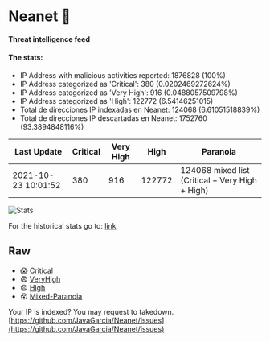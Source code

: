 # Neanet :hocho:
#### Threat intelligence feed
#### The stats:

- IP Address with malicious activities reported: 1876828 (100%)
- IP Address categorized as 'Critical':  380 (0.0202469272624%)
- IP Address categorized as 'Very High':  916 (0.0488057509798%)
- IP Address categorized as 'High':  122772 (6.54146251015)
- Total de direcciones IP indexadas en Neanet:  124068 (6.61051518839%)
- Total de direcciones IP descartadas en Neanet:  1752760 (93.3894848116%)

| Last Update | Critical | Very High | High | Paranoia |
| --- | --- | --- | --- | --- |
| 2021-10-23 10:01:52 | 380 | 916 | 122772 | 124068 mixed list (Critical + Very High + High)|

![Stats](https://docs.google.com/spreadsheets/d/e/2PACX-1vSnaNMIXVabIpDJjufMlzH7poXnshF3mgd8Is1g9ytUEzVsP5my4Trn8f-xkoLLQ38xpL3HtmUexLo6/pubchart?oid=501124687&format=image)

For the historical stats go to: [link](/stats.csv)
## Raw
- :scream: [Critical](https://raw.githubusercontent.com/JavaGarcia/Neanet/master/blacklists/neanet_critical.txt)
- :fearful: [VeryHigh](https://raw.githubusercontent.com/JavaGarcia/Neanet/master/blacklists/neanet_veryHigh.txtt)
- :frowning: [High](https://raw.githubusercontent.com/JavaGarcia/Neanet/master/blacklists/neanet_high.txt)
- :dizzy_face: [Mixed-Paranoia](https://raw.githubusercontent.com/JavaGarcia/Neanet/master/blacklists/neanet_all.txt)


Your IP is indexed? You may request to takedown. [https://github.com/JavaGarcia/Neanet/issues](https://github.com/JavaGarcia/Neanet/issues)































































































































































































































































































































































































































































































































































































































































































































































































































































































































































































































































































































































































































































































































































































































































































































































































































































































































































































































































































































































































































































































































































































































































































































































































































































































































































































































































































































































































































































































































































































































































































































































































































































































































































































































































































































































































































































































































































































































































































































































































































































































































































































































































































































































































































































































































































































































































































































































































































































































































































































































































































































































































































































































































































































































































































































































































































































































































































































































































































































































































































































































































































































































































































































































































































































































































































































































































































































































































































































































































































































































































































































































































































































































































































































































































































































































































































































































































































































































































































































































































































































































































































































































































































































































































































































































































































































































































































































































































































































































































































































































































































































































































































































































































































































































































































































































































































































































































































































































